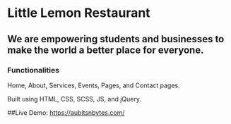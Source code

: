 # Little Lemon Restaurant

## We are empowering students and businesses to make the world a better place for everyone.

### Functionalities

Home, About, Services, Events, Pages, and Contact pages.

Built using HTML, CSS, SCSS, JS, and jQuery.

##Live Demo: https://aubitsnbytes.com/
